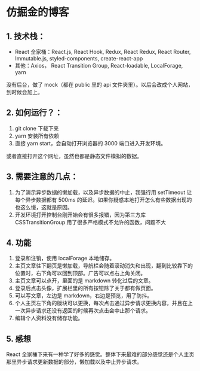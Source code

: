 # 仿掘金的博客

## 1. 技术栈：
- React 全家桶：React.js, React Hook, Redux, React Redux, React Router, Immutable.js, styled-components, create-react-app
- 其他：Axios， React Transition Group, React-loadable, LocalForage, yarn

没有后台，做了 mock（都在 public 里的 api 文件夹里）。以后会改成个人网站，到时候会加上。  

## 2. 如何运行？：
  1. git clone 下载下来
  2. yarn 安装所有依赖
  3. 直接 yarn start，会自动打开浏览器的 3000 端口进入开发环境。

或者直接打开这个网址，虽然也都是静态文件模拟的数据。

## 3. 需要注意的几点：
  1. 为了演示异步数据的懒加载，以及异步数据的中止，我强行用 setTimeout 让每个异步数据都有 500ms 的延迟。如果你疑惑本地打开怎么有些数据出现的也这么慢，这就是原因。
  2. 开发环境打开控制台刚开始会有很多报错，因为第三方库 CSSTransitionGroup 用了很多严格模式不允许的函数，问题不大
   
## 4. 功能
  1. 登录和注销，使用 localForage 本地储存。
  2. 主页文章往下翻页是懒加载，导航栏会随着滚动消失和出现，翻到比较靠下的位置时，右下角可以回到顶部。广告可以点右上角关闭。
  3. 主页文章可以点开，里面的是 markdown 转化过后的文章。
  4. 登录后点击头像，扩展栏里的所有按钮除了关于都有做页面。
  5. 可以写文章，左边是 markdown，右边是预览，用了防抖。
  6. 个人主页左下角的版块可以更换，每次点击通过异步请求更换内容，并且在上一次异步请求还没有返回的时候再次点击会中止那个请求。
  7. 编辑个人资料没有储存功能。
## 5. 感想
React 全家桶下来有一种学了好多的感觉。整体下来最难的部分感觉还是个人主页那里异步请求更新数据的部分，懒加载以及中止异步请求。